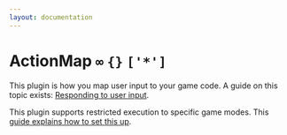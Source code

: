```yaml
---
layout: documentation
---
```


# ActionMap `∞` `{}` `['*']`
This plugin is how you map user input to your game code. A guide on this topic exists: [Responding to user input](/docs/guides/actions.html).

This plugin supports restricted execution to specific game modes. This [guide explains how to set this up](/docs/guides/restricted-execution.html).